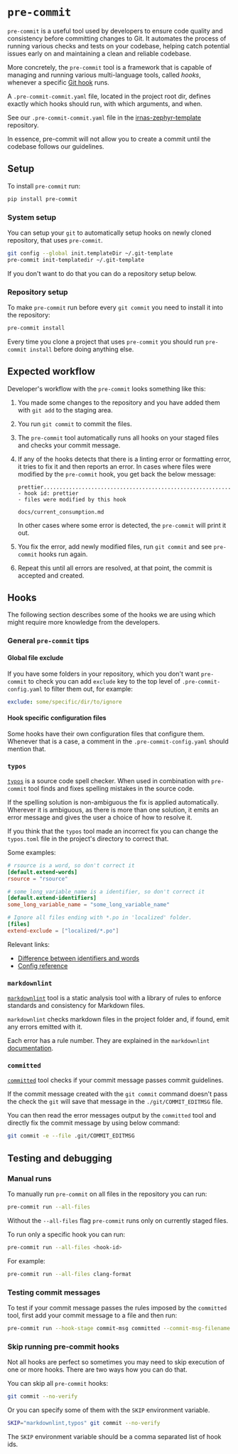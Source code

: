 # `pre-commit`

`pre-commit` is a useful tool used by developers to ensure code quality and
consistency before committing changes to Git. It automates the process of
running various checks and tests on your codebase, helping catch potential
issues early on and maintaining a clean and reliable codebase.

More concretely, the `pre-commit` tool is a framework that is capable of
managing and running various multi-language tools, called _hooks_, whenever a
specific [Git hook] runs.

[Git hook]: https://git-scm.com/book/en/v2/Customizing-Git-Git-Hooks

A `.pre-commit-commit.yaml` file, located in the project root dir, defines
exactly which hooks should run, with which arguments, and when.

See our `.pre-commit-commit.yaml` file in the [irnas-zephyr-template]
repository.

[irnas-zephyr-template]: https://github.com/IRNAS/irnas-zephyr-template

In essence, pre-commit will not allow you to create a commit until the codebase
follows our guidelines.

## Setup

To install `pre-commit` run:

```bash
pip install pre-commit
```

### System setup

You can setup your `git` to automatically setup hooks on newly cloned
repository, that uses `pre-commit`.

```bash
git config --global init.templateDir ~/.git-template
pre-commit init-templatedir ~/.git-template
```

If you don't want to do that you can do a repository setup below.

### Repository setup

To make `pre-commit` run before every `git commit` you need to install it into
the repository:

```bash
pre-commit install
```

Every time you clone a project that uses `pre-commit` you should run
`pre-commit install` before doing anything else.

## Expected workflow

Developer's workflow with the `pre-commit` looks something like this:

1. You made some changes to the repository and you have added them with
   `git add` to the staging area.
2. You run `git commit` to commit the files.
3. The `pre-commit` tool automatically runs all hooks on your staged files and
   checks your commit message.
4. If any of the hooks detects that there is a linting error or formatting
   error, it tries to fix it and then reports an error. In cases where files
   were modified by the `pre-commit` hook, you get back the below message:

   ```shell
   prettier.................................................................Failed
   - hook id: prettier
   - files were modified by this hook

   docs/current_consumption.md
   ```

   In other cases where some error is detected, the `pre-commit` will print it
   out.

5. You fix the error, add newly modified files, run `git commit` and see
   `pre-commit` hooks run again.
6. Repeat this until all errors are resolved, at that point, the commit is
   accepted and created.

## Hooks

The following section describes some of the hooks we are using which might
require more knowledge from the developers.

### General `pre-commit` tips

#### Global file exclude

If you have some folders in your repository, which you don't want `pre-commit`
to check you can add `exclude` key to the top level of `.pre-commit-config.yaml`
to filter them out, for example:

```yaml
exclude: some/specific/dir/to/ignore
```

#### Hook specific configuration files

Some hooks have their own configuration files that configure them. Whenever that
is a case, a comment in the `.pre-commit-config.yaml` should mention that.

### `typos`

[`typos`] is a source code spell checker. When used in combination with
`pre-commit` tool finds and fixes spelling mistakes in the source code.

If the spelling solution is non-ambiguous the fix is applied automatically.
Wherever it is ambiguous, as there is more than one solution, it emits an error
message and gives the user a choice of how to resolve it.

If you think that the `typos` tool made an incorrect fix you can change the
`typos.toml` file in the project's directory to correct that.

[`typos`]: https://github.com/crate-ci/typos

Some examples:

```toml
# rsource is a word, so don't correct it
[default.extend-words]
rsource = "rsource"

# some_long_variable_name is a identifier, so don't correct it
[default.extend-identifiers]
some_long_variable_name = "some_long_variable_name"

# Ignore all files ending with *.po in 'localized' folder.
[files]
extend-exclude = ["localized/*.po"]
```

Relevant links:

- [Difference between identifiers and words](https://github.com/crate-ci/typos/blob/master/docs/design.md#identifiers-and-words)
- [Config reference](https://github.com/crate-ci/typos/blob/master/docs/reference.md)

### `markdownlint`

[`markdownlint`] tool is a static analysis tool with a library of rules to
enforce standards and consistency for Markdown files.

[`markdownlint`]: https://github.com/igorshubovych/markdownlint-cli

`markdownlint` checks markdown files in the project folder and, if found, emit
any errors emitted with it.

Each error has a rule number. They are explained in the `markdownlint`
[documentation](https://github.com/DavidAnson/markdownlint?tab=readme-ov-file#rules--aliases).

### `committed`

[`committed`] tool checks if your commit message passes commit guidelines.

If the commit message created with the `git commit` command doesn't pass the
check the `git` will save that message in the `./git/COMMIT_EDITMSG` file.

You can then read the error messages output by the `committed` tool and directly
fix the commit message by using below command:

```bash
git commit -e --file .git/COMMIT_EDITMSG
```

[`committed`]: https://github.com/crate-ci/committed

## Testing and debugging

### Manual runs

To manually run `pre-commit` on all files in the repository you can run:

```bash
pre-commit run --all-files
```

Without the `--all-files` flag `pre-commit` runs only on currently staged files.

To run only a specific hook you can run:

```bash
pre-commit run --all-files <hook-id>
```

For example:

```bash
pre-commit run --all-files clang-format
```

### Testing commit messages

To test if your commit message passes the rules imposed by the `committed` tool,
first add your commit message to a file and then run:

```bash
pre-commit run --hook-stage commit-msg committed --commit-msg-filename <file_with_commit_message>
```

### Skip running pre-commit hooks

Not all hooks are perfect so sometimes you may need to skip execution of one or
more hooks. There are two ways how you can do that.

You can skip all `pre-commit` hooks:

```bash
git commit --no-verify
```

Or you can specify some of them with the `SKIP` environment variable.

```bash
SKIP="markdownlint,typos" git commit --no-verify
```

The `SKIP` environment variable should be a comma separated list of hook ids.
